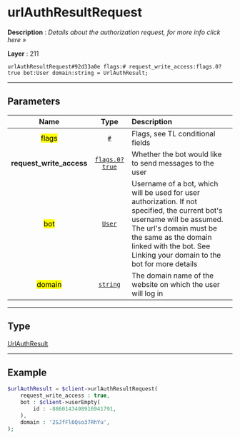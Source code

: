 # urlAuthResultRequest

**Description** : *Details about the authorization request, for more info click here »*

**Layer** : 211

```tl
urlAuthResultRequest#92d33a0e flags:# request_write_access:flags.0?true bot:User domain:string = UrlAuthResult;
```

---

## Parameters

| Name | Type | Description |
| :---: | :---: | :--- |
| <mark>flags</mark> | [`#`](type/#) | Flags, see TL conditional fields |
| **request_write_access** | [`flags.0?true`](type/true) | Whether the bot would like to send messages to the user |
| <mark>bot</mark> | [`User`](type/User) | Username of a bot, which will be used for user authorization. If not specified, the current bot's username will be assumed. The url's domain must be the same as the domain linked with the bot. See Linking your domain to the bot for more details |
| <mark>domain</mark> | [`string`](type/string) | The domain name of the website on which the user will log in |

---

## Type

[UrlAuthResult](type/UrlAuthResult)

---

## Example

```php
$urlAuthResult = $client->urlAuthResultRequest(
	request_write_access : true,
	bot : $client->userEmpty(
		id : -8860143498916941791,
	),
	domain : '2SJfFl6Qso37RhYu',
);
```